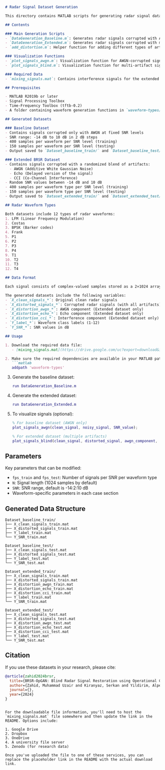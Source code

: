```markdown
# Radar Signal Dataset Generation

This directory contains MATLAB scripts for generating radar signal datasets used in the BRSR-OpGAN research. The code generates paired clean/corrupted radar signals for training and evaluating blind radar signal restoration models.

## Contents

### Main Generation Scripts
- `DataGeneration_Baseline.m`: Generates radar signals corrupted with AWGN only
- `DataGeneration_Extended.m`: Generates radar signals corrupted with multiple artifacts
- `add_distortion.m`: Helper function for adding different types of artifacts

### Visualization Functions
- `plot_signals_awgn.m`: Visualization function for AWGN-corrupted signals (baseline dataset)
- `plot_signals_blind.m`: Visualization function for multi-artifact signals (extended dataset)

### Required Data
- `mixing_signals.mat`: Contains interference signals for the extended dataset generation

## Prerequisites

- MATLAB R2019b or later
- Signal Processing Toolbox
- Time-Frequency Toolbox (tftb-0.2)
- A folder containing waveform generation functions in `waveform-types/`

## Generated Datasets

### Baseline Dataset
- Contains signals corrupted only with AWGN at fixed SNR levels
- SNR range: -14 dB to 10 dB in 2 dB steps
- 400 samples per waveform per SNR level (training)
- 150 samples per waveform per SNR level (testing)
- Output saved to `Dataset_baseline_train/` and `Dataset_baseline_test/`

### Extended BRSR Dataset
- Contains signals corrupted with a randomized blend of artifacts:
  - AWGN (Additive White Gaussian Noise)
  - Echo (Delayed version of the signal)
  - CCI (Co-Channel Interference)
- Random SNR values between -14 dB and 10 dB
- 400 samples per waveform type per SNR level (training)
- 150 samples per waveform type per SNR level (testing)
- Output saved to `Dataset_extended_train/` and `Dataset_extended_test/`

## Radar Waveform Types

Both datasets include 12 types of radar waveforms:
1. LFM (Linear Frequency Modulation)
2. Costas
3. BPSK (Barker codes)
4. Frank
5. P1
6. P2
7. P3
8. P4
9. T1
10. T2
11. T3
12. T4

## Data Format

Each signal consists of complex-valued samples stored as a 2×1024 array (real and imaginary parts).

The generated datasets include the following variables:
- `X_clean_signals_*`: Original clean radar signals
- `X_distorted_signals_*`: Corrupted radar signals (with all artifacts)
- `X_distortion_awgn_*`: AWGN component (Extended dataset only)
- `X_distortion_echo_*`: Echo component (Extended dataset only)
- `X_distortion_cci_*`: Interference component (Extended dataset only)
- `Y_label_*`: Waveform class labels (1-12)
- `Y_SNR_*`: SNR values in dB

## Usage

1. Download the required data file:
   - [mixing_signals.mat](https://drive.google.com/uc?export=download&id=YOUR_FILE_ID) - Replace with actual download link

2. Make sure the required dependencies are available in your MATLAB path:
   ```matlab
   addpath 'waveform-types'
   ```

3. Generate the baseline dataset:
   ```matlab
   run DataGeneration_Baseline.m
   ```

4. Generate the extended dataset:
   ```matlab
   run DataGeneration_Extended.m
   ```

5. To visualize signals (optional):
   ```matlab
   % For baseline dataset (AWGN only)
   plot_signals_awgn(clean_signal, noisy_signal, SNR_value);
   
   % For extended dataset (multiple artifacts)
   plot_signals_blind(clean_signal, distorted_signal, awgn_component, echo_component, cci_component, SNR_value);
   ```

## Parameters

Key parameters that can be modified:
- `fps_train` and `fps_test`: Number of signals per SNR per waveform type
- `N`: Signal length (1024 samples by default)
- `SNR`: SNR range, default is -14:2:10 dB
- Waveform-specific parameters in each case section

## Generated Data Structure

```
Dataset_baseline_train/
├── X_clean_signals_train.mat
├── X_distorted_signals_train.mat
├── Y_label_train.mat
└── Y_SNR_train.mat

Dataset_baseline_test/
├── X_clean_signals_test.mat
├── X_distorted_signals_test.mat
├── Y_label_test.mat
└── Y_SNR_test.mat

Dataset_extended_train/
├── X_clean_signals_train.mat
├── X_distorted_signals_train.mat
├── X_distortion_awgn_train.mat
├── X_distortion_echo_train.mat
├── X_distortion_cci_train.mat
├── Y_label_train.mat
└── Y_SNR_train.mat

Dataset_extended_test/
├── X_clean_signals_test.mat
├── X_distorted_signals_test.mat
├── X_distortion_awgn_test.mat
├── X_distortion_echo_test.mat
├── X_distortion_cci_test.mat
├── Y_label_test.mat
└── Y_SNR_test.mat
```

## Citation

If you use these datasets in your research, please cite:

```bibtex
@article{zahid2024brsr,
  title={BRSR-OpGAN: Blind Radar Signal Restoration using Operational Generative Adversarial Network},
  author={Zahid, Muhammad Uzair and Kiranyaz, Serkan and Yildirim, Alper and Gabbouj, Moncef},
  journal={},
  year={2024}
}
```
```

For the downloadable file information, you'll need to host the `mixing_signals.mat` file somewhere and then update the link in the README. Options include:

1. Google Drive
2. Dropbox
3. OneDrive
4. A university file server
5. Zenodo (for research data)

Once you've uploaded the file to one of these services, you can replace the placeholder link in the README with the actual download link.
